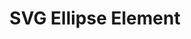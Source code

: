 ---
title: SVG Ellipse Element
id: svg-ellipse
script: /examples/svg/svg-ellipse.js
description: This interactive demonstrates the SVG ellipse element and its attributes.
input: undefined
tags: [svg]
weight: undefined
draft: undefined
---